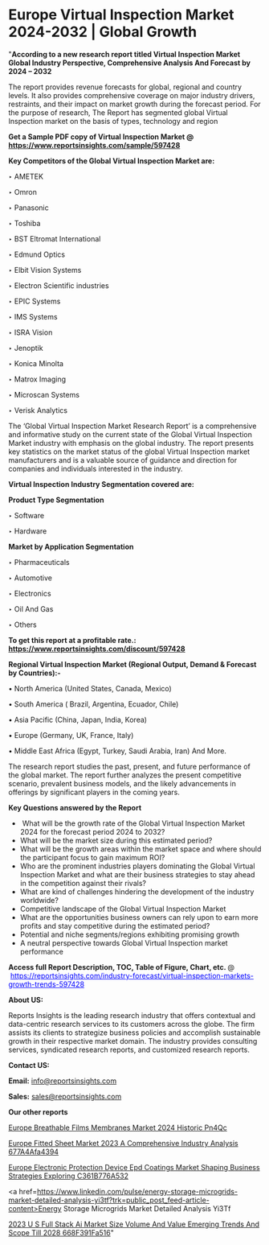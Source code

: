 # Europe Virtual Inspection Market 2024-2032 | Global Growth

"<strong>According to a new research report titled Virtual Inspection Market Global Industry Perspective, Comprehensive Analysis And Forecast by 2024 – 2032</strong>

The report provides revenue forecasts for global, regional and country levels. It also provides comprehensive coverage on major industry drivers, restraints, and their impact on market growth during the forecast period. For the purpose of research, The Report has segmented global Virtual Inspection market on the basis of types, technology and region

<strong>Get a Sample PDF copy of Virtual Inspection Market </strong><strong>@<a href=https://www.reportsinsights.com/sample/597428 style=color:#0000ff;> https://www.reportsinsights.com/sample/597428</a></strong></font>

<strong>Key Competitors of the Global Virtual Inspection Market are:</strong>

‣ AMETEK


‣ Omron


‣ Panasonic


‣ Toshiba


‣ BST Eltromat International


‣ Edmund Optics


‣ Elbit Vision Systems


‣ Electron Scientific industries


‣ EPIC Systems


‣ IMS Systems


‣ ISRA Vision


‣ Jenoptik


‣ Konica Minolta


‣ Matrox Imaging


‣ Microscan Systems


‣ Verisk Analytics

The ‘Global Virtual Inspection Market Research Report’ is a comprehensive and informative study on the current state of the Global Virtual Inspection Market industry with emphasis on the global industry. The report presents key statistics on the market status of the global Virtual Inspection market manufacturers and is a valuable source of guidance and direction for companies and individuals interested in the industry.

<strong>Virtual Inspection Industry Segmentation covered are:</strong>

<strong>Product Type Segmentation</strong>

‣    Software


‣ Hardware

<strong>Market by Application Segmentation</strong>

‣   Pharmaceuticals


‣ Automotive


‣ Electronics


‣ Oil And Gas


‣ Others

<strong>To get this report at a profitable rate.: <a href=https://www.reportsinsights.com/discount/597428 style=color:#0000ff;>https://www.reportsinsights.com/discount/597428</a></strong></font>

<strong>Regional Virtual Inspection Market (Regional Output, Demand &amp; Forecast by Countries):-</strong>

• North America (United States, Canada, Mexico)

• South America ( Brazil, Argentina, Ecuador, Chile)

• Asia Pacific (China, Japan, India, Korea)

• Europe (Germany, UK, France, Italy)

• Middle East Africa (Egypt, Turkey, Saudi Arabia, Iran) And More.

The research report studies the past, present, and future performance of the global market. The report further analyzes the present competitive scenario, prevalent business models, and the likely advancements in offerings by significant players in the coming years.

<strong>Key Questions answered by the Report</strong>
<ul>
  <li> What will be the growth rate of the Global Virtual Inspection Market 2024 for the forecast period 2024 to 2032?</li>
  <li>What will be the market size during this estimated period?</li>
  <li>What will be the growth areas within the market space and where should the participant focus to gain maximum ROI?</li>
  <li>Who are the prominent industries players dominating the Global Virtual Inspection Market and what are their business strategies to stay ahead in the competition against their rivals?</li>
  <li>What are kind of challenges hindering the development of the industry worldwide?</li>
  <li>Competitive landscape of the Global Virtual Inspection Market</li>
  <li>What are the opportunities business owners can rely upon to earn more profits and stay competitive during the estimated period?</li>
  <li>Potential and niche segments/regions exhibiting promising growth</li>
  <li>A neutral perspective towards Global Virtual Inspection market performance</li>
</ul>
<strong>Access full Report Description, TOC, Table of Figure, Chart, etc. </strong>@  <a href=https://reportsinsights.com/industry-forecast/virtual-inspection-markets-growth-trends-597428 style=color:#0000ff;>https://reportsinsights.com/industry-forecast/virtual-inspection-markets-growth-trends-597428</a></font>

<strong><strong>About US</strong>:</strong>

Reports Insights is the leading research industry that offers contextual and data-centric research services to its customers across the globe. The firm assists its clients to strategize business policies and accomplish sustainable growth in their respective market domain. The industry provides consulting services, syndicated research reports, and customized research reports.

<strong>Contact US:</strong>

<p class=""""><b>Email:</b> <a href=mailto:info@reportsinsights.com>info@reportsinsights.com</a></p>
<p class=""""><b>Sales:</b> <a href=mailto:sales@reportsinsights.com>sales@reportsinsights.com</a></p>

<strong>Our other reports</strong>

<a href=https://www.linkedin.com/pulse/europe-breathable-films-membranes-market-2024-historic-pn4qc/>Europe Breathable Films Membranes Market 2024 Historic Pn4Qc</a>

<a href=https://medium.com/@anuragakarte041/europe-fitted-sheet-market-2023-a-comprehensive-industry-analysis-677a4afa4394>Europe Fitted Sheet Market 2023 A Comprehensive Industry Analysis 677A4Afa4394</a>

<a href=https://medium.com/@patelamau/europe-electronic-protection-device-epd-coatings-market-shaping-business-strategies-exploring-c361b776a532>Europe Electronic Protection Device Epd Coatings Market Shaping Business Strategies Exploring C361B776A532</a>

<a href=https://www.linkedin.com/pulse/energy-storage-microgrids-market-detailed-analysis-yi3tf?trk=public_post_feed-article-content>Energy Storage Microgrids Market Detailed Analysis Yi3Tf</a>

<a href=https://medium.com/@nadeemkazi0003/2023-u-s-full-stack-ai-market-size-volume-and-value-emerging-trends-and-scope-till-2028-668f391fa516>2023 U S Full Stack Ai Market Size Volume And Value Emerging Trends And Scope Till 2028 668F391Fa516</a>"
